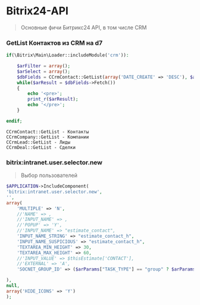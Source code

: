 # Bitrix24-API
> Основные фичи Битрикс24 API, в том числе CRM

### GetList Контактов из CRM на d7

```php
if(\Bitrix\Main\Loader::includeModule('crm')):

	$arFilter = array();
	$arSelect = array();
	$dbFields = CCrmContact::GetList(array('DATE_CREATE' => 'DESC'), $arFilter, $arSelect, false);
	while($arResult = $dbFields->Fetch()) 
	{ 
		echo '<pre>';
		print_r($arResult); 
		echo '</pre>';
	}

endif;
```
	CCrmContact::GetList - Контакты
	CCrmCompany::GetList - Компании
	CCrmLead::GetList - Лиды
	CCrmDeal::GetList - Сделки
	

### bitrix:intranet.user.selector.new

> Выбор пользователей

```php
$APPLICATION->IncludeComponent(
'bitrix:intranet.user.selector.new',
'',
array(
	'MULTIPLE' => 'N',
	//'NAME' => ,
	//'INPUT_NAME' => ,
	//'POPUP' => 'Y',
	//'INPUT_NAME' => "estimate_contact",
	'INPUT_NAME_STRING' => "estimate_contact_h",
	'INPUT_NAME_SUSPICIOUS' => "estimate_contact_h",
	'TEXTAREA_MIN_HEIGHT' => 30,
	'TEXTAREA_MAX_HEIGHT' => 60,
	//'INPUT_VALUE' => $thisEstimate['CONTACT'],
	//'EXTERNAL' => 'A',
	'SOCNET_GROUP_ID' => ($arParams["TASK_TYPE"] == "group" ? $arParams["OWNER_ID"] : "")

),
null,
array('HIDE_ICONS' => 'Y')
);
```
